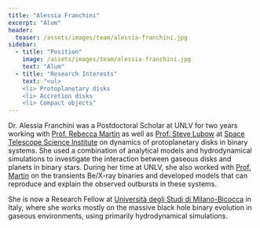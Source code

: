 ```yaml
---
title: "Alessia Franchini"
excerpt: "Alum"
header:
  teaser: /assets/images/team/alessia-franchini.jpg
sidebar:
  - title: "Position"
    image: /assets/images/team/alessia-franchini.jpg
    text: "Alum"
  - title: "Research Interests"
    text: "<ul>
    <li> Protoplanetary disks
    <li> Accretion disks
    <li> Compact objects"
---
```


Dr. Alessia Franchini was a Postdoctoral Scholar at UNLV for two years
working with
[Prof. Rebecca Martin](/team/rebecca-martin)
as well as
[Prof. Steve Lubow](https://www.stsci.edu/stsci-research/research-directory/steve-lubow)
at
[Space Telescope Science Institute](https://www.stsci.edu/)
on dynamics of protoplanetary disks in binary systems.
She used a combination of analytical models and hydrodynamical
simulations to investigate the interaction between gaseous disks and
planets in binary stars.
During her time at UNLV, she also worked with
[Prof. Martin](/team/rebecca-martin)
on the transients Be/X-ray binaries and developed models that can
reproduce and explain the observed outbursts in these systems.

She is now a Research Fellow at
[Università degli Studi di Milano-Bicocca](https://en.unimib.it/)
in Italy, where she works mostly on the massive black
hole binary evolution in gaseous environments, using primarily
hydrodynamical simulations.

